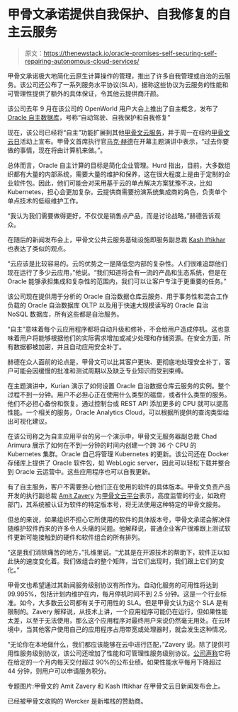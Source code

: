 # 甲骨文承诺提供自我保护、自我修复的自主云服务

> 原文：<https://thenewstack.io/oracle-promises-self-securing-self-repairing-autonomous-cloud-services/>

甲骨文承诺极大地简化云原生计算操作的管理，推出了许多自我管理或自治的云服务。该公司还公布了一系列服务水平协议(SLA)，据称这些协议为云服务的性能和可管理性提供了额外的具体保证，令其他云提供商汗颜。

该公司去年 9 月在该公司的 OpenWorld 用户大会上推出了自主概念，发布了 [Oracle 自主数据库](https://www.oracle.com/database/autonomous-database/index.html)，号称“自动驾驶、自我保护和自我修复”

现在，该公司已经将“自主”功能扩展到其他[甲骨文云服务](https://www.oracle.com/autonomouscloud/index.html)，并于周一在纽约[甲骨文云日](https://www.oracle.com/cloudday/index.html)活动上宣布。甲骨文首席执行官[马克·赫德](https://www.oracle.com/corporate/executives/hurd/index.html)在开幕主题演讲中表示，“过去你要做的事情，现在将由计算机来做。”。

总体而言，Oracle 自主计算的目标是简化企业管理。Hurd 指出，目前，大多数组织都有大量的内部系统，需要大量的维护和保养，这在很大程度上是由于定制的企业软件包。因此，他们可能会对采用基于云的单点解决方案犹豫不决，比如 Kubernetes，担心会更加复杂。云提供商需要扮演系统集成商的角色，负责单个单点技术的低级维护工作。

“我认为我们需要做得更好，不仅仅是销售点产品，而是讨论战略，”赫德告诉观众。

在随后的新闻发布会上，甲骨文公共云服务基础设施即服务副总裁 [Kash Iftikhar](https://www.linkedin.com/in/kash-iftikhar/) 也表达了类似的观点。

“云应该是比较容易的。云的优势之一是降低您内部的复杂性。人们很难追踪他们现在运行了多少云应用，”他说。“我们知道将会有一流的产品和生态系统，但是在 Oracle 能够承担集成和复杂性的范围内，我们可以让客户专注于更重要的任务。”

该公司现在提供用于分析的 Oracle 自治数据仓库云服务、用于事务性和混合工作负载的 Oracle 自治数据库 OLTP 以及用于快速大规模读写的 Oracle 自治 NoSQL 数据库，所有这些都是自治服务。

“自主”意味着每个云应用程序都将自动升级和修补，不会给用户造成停机。这也意味着用户将能够根据他们的实际需求增加或减少处理和存储资源。在安全方面，所有数据都被加密，并且自动应用安全补丁。

赫德在众人面前的论点是，甲骨文可以比其客户更快、更彻底地处理安全补丁，客户可能会因缓慢的批准和测试周期以及缺乏专业知识而受到束缚。

在主题演讲中，Kurian 演示了如何设置 Oracle 自治数据仓库云服务的实例。整个过程不到一分钟。用户不必担心正在使用什么类型的磁盘，或者什么类型的服务。他们不必担心备份和恢复。通过控制台或 REST API 添加更多的 CPU 就可以提高性能。一个相关的服务，Oracle Analytics Cloud，可以根据所提供的查询类型给出可视化建议。

在该公司称之为自主应用平台的另一个演示中，甲骨文无服务器副总裁 Chad Arimura 展示了如何在不到一分钟的时间内创建一个跨 36 个 CPU 的 Kubernetes 集群。Oracle 自己将管理 Kubernetes 的更新。该公司还在 Docker 存储库上提供了 Oracle 软件包，如 WebLogic server，因此可以轻松下载并整合到 Oracle 云运营中。这些应用程序也可以自我更新。

有了自主服务，客户不需要担心他们正在使用的软件的具体版本。甲骨文负责产品开发的执行副总裁 [Amit Zavery](https://www.linkedin.com/in/amitzavery/) 为[甲骨文云平台](https://www.oracle.com/cloud/platform.html)表示，高度监管的行业，如政府部门，其系统被认证为软件的特定版本号，将无法使用这种特定的甲骨文服务。

但总的来说，如果组织不担心它所使用的软件的具体版本号，甲骨文承诺会解决伴随维护软件而来的许多令人头痛的问题。他解释说，普通企业客户很难跟上测试软件更新可能接触到的硬件和软件组合的所有排列。

“这是我们消除痛苦的地方，”扎维里说。“尤其是在开源技术的帮助下，软件正以如此快的速度变化着。我们做组合的整个矩阵，当它们出现时，我们跟上它们的变化。”

甲骨文也希望通过其新闻服务级别协议有所作为。自动化服务的可用性将达到 99.995%，包括计划内维护在内，每月停机时间不到 2.5 分钟。这是一个行业标准。如今，大多数云公司都有关于可用性的 SLA。但是甲骨文认为这个 SLA 是有限制的。Zavery 解释说，从技术上讲，一个应用程序可能仍在运行，但如果性能太差，以至于无法使用，那么这个应用程序对最终用户来说仍然毫无用处。在云环境中，当其他客户使用自己的应用程序占用带宽或处理器时，就会发生这种情况。

“无论你在本地做什么，我们都应该能够在云中进行匹配，”Zavery 说。除了提供可用性服务级别协议，该公司还增加了性能和可管理性服务级别协议。[公司声称](https://cloud.oracle.com/iaas/sla)它将在给定的一个月内每天交付超过 90%的公布业绩。如果性能水平每月下降超过 44 分钟，则用户可以申请服务积分。

专题图片:甲骨文的 Amit Zavery 和 Kash Iftikhar 在甲骨文云日新闻发布会上。

已经被甲骨文收购的 Wercker 是新堆栈的赞助商。

<svg xmlns:xlink="http://www.w3.org/1999/xlink" viewBox="0 0 68 31" version="1.1"><title>Group</title> <desc>Created with Sketch.</desc></svg>
